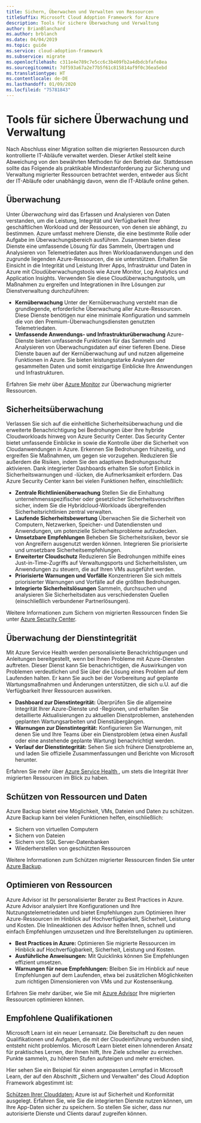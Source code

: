 ```yaml
---
title: Sichern, Überwachen und Verwalten von Ressourcen
titleSuffix: Microsoft Cloud Adoption Framework for Azure
description: Tools für sichere Überwachung und Verwaltung
author: BrianBlanchard
ms.author: brblanch
ms.date: 04/04/2019
ms.topic: guide
ms.service: cloud-adoption-framework
ms.subservice: migrate
ms.openlocfilehash: c311e4e789c7e5cc6c3b409fb2a4dbdcbfafe8ea
ms.sourcegitcommit: 7df593a67a2e77b5f61c815814af9f0c36ea5ebd
ms.translationtype: HT
ms.contentlocale: de-DE
ms.lasthandoff: 01/09/2020
ms.locfileid: "75781843"
---
```

# <a name="secure-monitoring-and-management-tools"></a>Tools für sichere Überwachung und Verwaltung

Nach Abschluss einer Migration sollten die migrierten Ressourcen durch kontrollierte IT-Abläufe verwaltet werden. Dieser Artikel stellt keine Abweichung von den bewährten Methoden für den Betrieb dar. Stattdessen sollte das Folgende als praktikable Mindestanforderung zur Sicherung und Verwaltung migrierter Ressourcen betrachtet werden, entweder aus Sicht der IT-Abläufe oder unabhängig davon, wenn die IT-Abläufe online gehen.

## <a name="monitoring"></a>Überwachung

Unter *Überwachung* wird das Erfassen und Analysieren von Daten verstanden, um die Leistung, Integrität und Verfügbarkeit Ihrer geschäftlichen Workload und der Ressourcen, von denen sie abhängt, zu bestimmen. Azure umfasst mehrere Dienste, die eine bestimmte Rolle oder Aufgabe im Überwachungsbereich ausführen. Zusammen bieten diese Dienste eine umfassende Lösung für das Sammeln, Übertragen und Analysieren von Telemetriedaten aus Ihren Workloadanwendungen und den zugrunde liegenden Azure-Ressourcen, die sie unterstützen. Erhalten Sie Einsicht in die Integrität und Leistung Ihrer Apps, Infrastruktur und Daten in Azure mit Cloudüberwachungstools wie Azure Monitor, Log Analytics und Application Insights. Verwenden Sie diese Cloudüberwachungstools, um Maßnahmen zu ergreifen und Integrationen in Ihre Lösungen zur Dienstverwaltung durchzuführen:

- **Kernüberwachung** Unter der Kernüberwachung versteht man die grundlegende, erforderliche Überwachung aller Azure-Ressourcen. Diese Dienste benötigen nur eine minimale Konfiguration und sammeln die von den Premium-Überwachungsdiensten genutzten Telemetriedaten.
- **Umfassende Anwendungs- und Infrastrukturüberwachung** Azure-Dienste bieten umfassende Funktionen für das Sammeln und Analysieren von Überwachungsdaten auf einer tieferen Ebene. Diese Dienste bauen auf der Kernüberwachung auf und nutzen allgemeine Funktionen in Azure. Sie bieten leistungsstarke Analysen der gesammelten Daten und somit einzigartige Einblicke Ihre Anwendungen und Infrastrukturen.

Erfahren Sie mehr über [Azure Monitor](https://docs.microsoft.com/azure/azure-monitor/overview) zur Überwachung migrierter Ressourcen.

## <a name="security-monitoring"></a>Sicherheitsüberwachung

Verlassen Sie sich auf die einheitliche Sicherheitsüberwachung und die erweiterte Benachrichtigung bei Bedrohungen über Ihre hybride Cloudworkloads hinweg von Azure Security Center. Das Security Center bietet umfassende Einblicke in sowie die Kontrolle über die Sicherheit von Cloudanwendungen in Azure. Erkennen Sie Bedrohungen frühzeitig, und ergreifen Sie Maßnahmen, um gegen sie vorzugehen. Reduzieren Sie außerdem die Risiken, indem Sie den adaptiven Bedrohungsschutz aktivieren. Dank integrierter Dashboards erhalten Sie sofort Einblick in Sicherheitswarnungen und -lücken, die Aufmerksamkeit erfordern. Das Azure Security Center kann bei vielen Funktionen helfen, einschließlich:

- **Zentrale Richtlinienüberwachung** Stellen Sie die Einhaltung unternehmensspezifischer oder gesetzlicher Sicherheitsvorschriften sicher, indem Sie die Hybridcloud-Workloads übergreifenden Sicherheitsrichtlinien zentral verwalten.
- **Laufende Sicherheitsbewertung** Überwachen Sie die Sicherheit von Computern, Netzwerken, Speicher- und Datendiensten und Anwendungen, um potenzielle Sicherheitsprobleme aufzudecken.
- **Umsetzbare Empfehlungen** Beheben Sie Sicherheitsrisiken, bevor sie von Angreifern ausgenutzt werden können. Integrieren Sie priorisierte und umsetzbare Sicherheitsempfehlungen.
- **Erweiterter Cloudschutz** Reduzieren Sie Bedrohungen mithilfe eines Just-in-Time-Zugriffs auf Verwaltungsports und Sicherheitslisten, um Anwendungen zu steuern, die auf Ihren VMs ausgeführt werden.
- **Priorisierte Warnungen und Vorfälle** Konzentrieren Sie sich mittels priorisierter Warnungen und Vorfälle auf die größten Bedrohungen.
- **Integrierte Sicherheitslösungen** Sammeln, durchsuchen und analysieren Sie Sicherheitsdaten aus verschiedensten Quellen (einschließlich verbundener Partnerlösungen).

Weitere Informationen zum Sichern von migrierten Ressourcen finden Sie unter [Azure Security Center](https://docs.microsoft.com/azure/security-center).

## <a name="service-health-monitoring"></a>Überwachung der Dienstintegrität

Mit Azure Service Health werden personalisierte Benachrichtigungen und Anleitungen bereitgestellt, wenn bei Ihnen Probleme mit Azure-Diensten auftreten. Dieser Dienst kann Sie benachrichtigen, die Auswirkungen von Problemen verdeutlichen und Sie über die Lösung eines Problem auf dem Laufenden halten. Er kann Sie auch bei der Vorbereitung auf geplante Wartungsmaßnahmen und Änderungen unterstützen, die sich u.U. auf die Verfügbarkeit Ihrer Ressourcen auswirken.

- **Dashboard zur Dienstintegrität:** Überprüfen Sie die allgemeine Integrität Ihrer Azure-Dienste und -Regionen, und erhalten Sie detaillierte Aktualisierungen zu aktuellen Dienstproblemen, anstehenden geplanten Wartungsarbeiten und Dienstübergängen.
- **Warnungen zur Dienstintegrität:** Konfigurieren Sie Warnungen, mit denen Sie und Ihre Teams über ein Dienstproblem (etwa einen Ausfall oder eine anstehende geplante Wartung) benachrichtigt werden.
- **Verlauf der Dienstintegrität:** Sehen Sie sich frühere Dienstprobleme an, und laden Sie offizielle Zusammenfassungen und Berichte von Microsoft herunter.

Erfahren Sie mehr über [Azure Service Health ](https://docs.microsoft.com/azure/service-health), um stets die Integrität Ihrer migrierten Ressourcen im Blick zu haben.

## <a name="protect-assets-and-data"></a>Schützen von Ressourcen und Daten

Azure Backup bietet eine Möglichkeit, VMs, Dateien und Daten zu schützen. Azure Backup kann bei vielen Funktionen helfen, einschließlich:

- Sichern von virtuellen Computern
- Sichern von Dateien
- Sichern von SQL Server-Datenbanken
- Wiederherstellen von geschützten Ressourcen

Weitere Informationen zum Schützen migrierter Ressourcen finden Sie unter [Azure Backup](https://docs.microsoft.com/azure/backup).

## <a name="optimize-resources"></a>Optimieren von Ressourcen

Azure Advisor ist Ihr personalisierter Berater zu Best Practices in Azure. Azure Advisor analysiert Ihre Konfigurationen und Ihre Nutzungstelemetriedaten und bietet Empfehlungen zum Optimieren Ihrer Azure-Ressourcen im Hinblick auf Hochverfügbarkeit, Sicherheit, Leistung und Kosten. Die Inlineaktionen des Advisor helfen Ihnen, schnell und einfach Empfehlungen umzusetzen und Ihre Bereitstellungen zu optimieren.

- **Best Practices in Azure:** Optimieren Sie migrierte Ressourcen im Hinblick auf Hochverfügbarkeit, Sicherheit, Leistung und Kosten.
- **Ausführliche Anweisungen:** Mit Quicklinks können Sie Empfehlungen effizient umsetzen.
- **Warnungen für neue Empfehlungen:** Bleiben Sie im Hinblick auf neue Empfehlungen auf dem Laufenden, etwa bei zusätzlichen Möglichkeiten zum richtigen Dimensionieren von VMs und zur Kostensenkung.

Erfahren Sie mehr darüber, wie Sie mit [Azure Advisor](https://docs.microsoft.com/azure/advisor/advisor-overview) Ihre migrierten Ressourcen optimieren können.

## <a name="suggested-skills"></a>Empfohlene Qualifikationen

Microsoft Learn ist ein neuer Lernansatz. Die Bereitschaft zu den neuen Qualifikationen und Aufgaben, die mit der Cloudeinführung verbunden sind, entsteht nicht problemlos. Microsoft Learn bietet einen lohnenderen Ansatz für praktisches Lernen, der Ihnen hilft, Ihre Ziele schneller zu erreichen. Punkte sammeln, zu höheren Stufen aufsteigen und mehr erreichen.

Hier sehen Sie ein Beispiel für einen angepassten Lernpfad in Microsoft Learn, der auf den Abschnitt „Sichern und Verwalten“ des Cloud Adoption Framework abgestimmt ist: 

[Schützen Ihrer Clouddaten:](https://docs.microsoft.com/learn/paths/secure-your-cloud-data/) Azure ist auf Sicherheit und Konformität ausgelegt. Erfahren Sie, wie Sie die integrierten Dienste nutzen können, um Ihre App-Daten sicher zu speichern. So stellen Sie sicher, dass nur autorisierte Dienste und Clients darauf zugreifen können.
